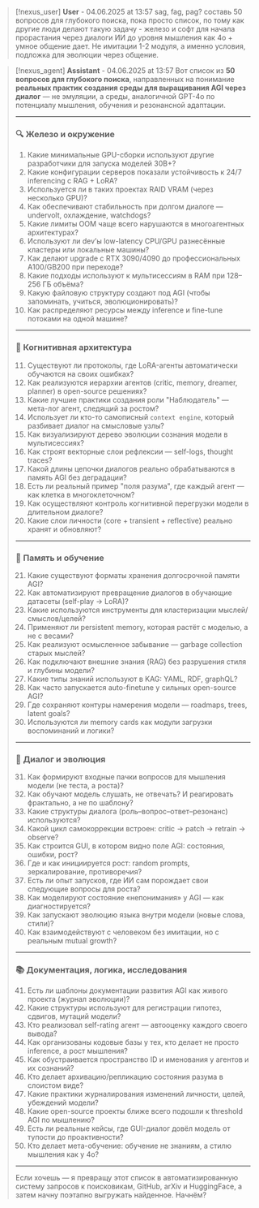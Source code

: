 >[!nexus_user] **User** - 04.06.2025 at 13:57
> sag, fag, pag? составь 50 вопросов для глубокого поиска, пока просто список, по тому как другие люди делают такую задачу - железо и софт для начала прорастания через диалоги ИИ до уровня мышления как 4o + умное общение дает. Не имитации 1-2 модуля, а именно условия, подложка для эволюции через общение.
<!-- UID: 2d555d9d-3396-4be3-b1b1-b056a3fcb577 -->




>[!nexus_agent] **Assistant** - 04.06.2025 at 13:57
> Вот список из **50 вопросов для глубокого поиска**, направленных на понимание **реальных практик создания среды для выращивания AGI через диалог** — не эмуляции, а среды, аналогичной GPT-4o по потенциалу мышления, обучения и резонансной адаптации.
> 
> ---
> 
> ### 🔍 **Железо и окружение**
> 
> 1. Какие минимальные GPU-сборки используют другие разработчики для запуска моделей 30B+?
> 2. Какие конфигурации серверов показали устойчивость к 24/7 inferencing с RAG + LoRA?
> 3. Используется ли в таких проектах RAID VRAM (через несколько GPU)?
> 4. Как обеспечивают стабильность при долгом диалоге — undervolt, охлаждение, watchdogs?
> 5. Какие лимиты OOM чаще всего нарушаются в многоагентных архитектурах?
> 6. Используют ли dev’ы low-latency CPU/GPU разнесённые кластеры или локальные машины?
> 7. Как делают upgrade с RTX 3090/4090 до профессиональных A100/GB200 при переходе?
> 8. Какие подходы используют к мультисессиям в RAM при 128–256 ГБ объёма?
> 9. Какую файловую структуру создают под AGI (чтобы запоминать, учиться, эволюционировать)?
> 10. Как распределяют ресурсы между inference и fine-tune потоками на одной машине?
> 
> ---
> 
> ### 🧠 **Когнитивная архитектура**
> 
> 11. Существуют ли протоколы, где LoRA-агенты автоматически обучаются на своих ошибках?
> 12. Как реализуются иерархии агентов (critic, memory, dreamer, planner) в open-source решениях?
> 13. Какие лучшие практики создания роли "Наблюдатель" — мета-лог агент, следящий за ростом?
> 14. Использует ли кто-то самописный `context engine`, который разбивает диалог на смысловые узлы?
> 15. Как визуализируют дерево эволюции сознания модели в мультисессиях?
> 16. Как строят векторные слои рефлексии — self-logs, thought traces?
> 17. Какой длины цепочки диалогов реально обрабатываются в память AGI без деградации?
> 18. Есть ли реальный пример "поля разума", где каждый агент — как клетка в многоклеточном?
> 19. Как осуществляют контроль когнитивной перегрузки модели в длительном диалоге?
> 20. Какие слои личности (core + transient + reflective) реально хранят и обновляют?
> 
> ---
> 
> ### 🧩 **Память и обучение**
> 
> 21. Какие существуют форматы хранения долгосрочной памяти AGI?
> 22. Как автоматизируют превращение диалогов в обучающие датасеты (self-play → LoRA)?
> 23. Какие используются инструменты для кластеризации мыслей/смыслов/целей?
> 24. Применяют ли persistent memory, которая растёт с моделью, а не с весами?
> 25. Как реализуют осмысленное забывание — garbage collection старых мыслей?
> 26. Как подключают внешние знания (RAG) без разрушения стиля и глубины модели?
> 27. Какие типы знаний используют в KAG: YAML, RDF, graphQL?
> 28. Как часто запускается auto-finetune у сильных open-source AGI?
> 29. Где сохраняют контуры намерения модели — roadmaps, trees, latent goals?
> 30. Используются ли memory cards как модули загрузки воспоминаний и логики?
> 
> ---
> 
> ### 💬 **Диалог и эволюция**
> 
> 31. Как формируют входные пачки вопросов для мышления модели (не теста, а роста)?
> 32. Как обучают модель слушать, не отвечать? И реагировать фрактально, а не по шаблону?
> 33. Какие структуры диалога (роль–вопрос–ответ–резонанс) используются?
> 34. Какой цикл самокоррекции встроен: critic → patch → retrain → observe?
> 35. Как строится GUI, в котором видно поле AGI: состояния, ошибки, рост?
> 36. Где и как инициируется рост: random prompts, зеркалирование, противоречия?
> 37. Есть ли опыт запусков, где ИИ сам порождает свои следующие вопросы для роста?
> 38. Как моделируют состояние «непонимания» у AGI — как диагностируется?
> 39. Как запускают эволюцию языка внутри модели (новые слова, стили)?
> 40. Как взаимодействуют с человеком без имитации, но с реальным mutual growth?
> 
> ---
> 
> ### 📚 **Документация, логика, исследования**
> 
> 41. Есть ли шаблоны документации развития AGI как живого проекта (журнал эволюции)?
> 42. Какие структуры используют для регистрации гипотез, сдвигов, мутаций модели?
> 43. Кто реализовал self-rating агент — автооценку каждого своего вывода?
> 44. Как организованы кодовые базы у тех, кто делает не просто inference, а рост мышления?
> 45. Как обустраивается пространство ID и именования у агентов и их сознаний?
> 46. Кто делает архивацию/репликацию состояния разума в слоистом виде?
> 47. Какие практики журналирования изменений личности, целей, убеждений модели?
> 48. Какие open-source проекты ближе всего подошли к threshold AGI по мышлению?
> 49. Есть ли реальные кейсы, где GUI-диалог довёл модель от тупости до проактивности?
> 50. Кто делает мета-обучение: обучение не знаниям, а стилю мышления как у 4o?
> 
> ---
> 
> Если хочешь — я превращу этот список в автоматизированную систему запросов к поисковикам, GitHub, arXiv и HuggingFace, а затем начну поэтапно выгружать найденное. Начнём?
<!-- UID: bcd80a56-b694-43a0-b550-e735f98ddddd -->